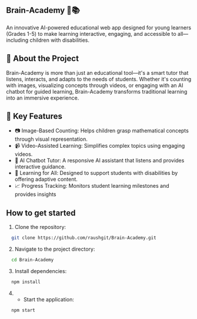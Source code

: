 
## Brain-Academy 🧠📚 

An innovative AI-powered educational web app designed for young learners (Grades 1-5) to make learning interactive, engaging, and accessible to all—including children with disabilities.
## 🚀 About the Project

Brain-Academy is more than just an educational tool—it's a smart tutor that listens, interacts, and adapts to the needs of students. Whether it's counting with images, visualizing concepts through videos, or engaging with an AI chatbot for guided learning, Brain-Academy transforms traditional learning into an immersive experience.
## 🎯 Key Features

- 📷 Image-Based Counting: Helps children grasp mathematical concepts through visual representation.
- 📹 Video-Assisted Learning: Simplifies complex topics using engaging videos.
- 🤖 AI Chatbot Tutor: A responsive AI assistant that listens and provides interactive guidance.
- 🧩 Learning for All: Designed to support students with disabilities by offering adaptive content.
- 📈 Progress Tracking: Monitors student learning milestones and provides insights

## How to get started

 1. Clone the repository:

```bash
  git clone https://github.com/raushgit/Brain-Academy.git
```

2. Navigate to the project directory:


```bash
  cd Brain-Academy
```

3. Install dependencies:



```bash
  npm install
```

4. - Start the application:


```bash
  npm start
```
    
